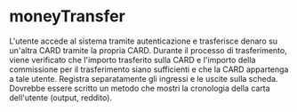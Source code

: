 # moneyTransfer

L'utente accede al sistema tramite autenticazione e trasferisce denaro su un'altra CARD tramite la propria CARD.
Durante il processo di trasferimento, viene verificato che l'importo trasferito sulla CARD e l'importo della commissione per il trasferimento siano sufficienti e che la CARD appartenga a tale utente.
Registra separatamente gli ingressi e le uscite sulla scheda.
Dovrebbe essere scritto un metodo che mostri la cronologia della carta dell'utente (output, reddito).
